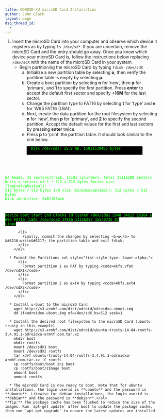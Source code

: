```yaml
---
title: ODROID-XU microSD Card Installation
author: John Clark
layout: page
dsq_thread_id:
  - 
---
```

  1. Insert the microSD Card into your computer and observe which device it registers as by typing `ls /dev/sd*`. If you are uncertain, remove the microSD Card and the entry should go away. Once you know which device your microSD Card is, follow the instructions below replacing `/dev/sdX` with the name of the microSD Card in your system. 
      * Begin partitioning the microSD Card by typing `fdisk /dev/sdX` <ol style="list-style-type: lower-alpha;">
          <li>
            Initialize a new partition table by selecting <b>o</b>, then verify the partition table is empty by selecting <b>p</b>.
          </li>
          <li>
            Create a boot partition by selecting <b>n</b> for &#8216;new&#8217;, then <b>p</b> for &#8216;primary&#8217;, and <b>1</b> to specify the first partition. Press <b>enter</b> to accept the default first sector and specify <b>+16M</b> for the last sector.
          </li>
          <li>
            Change the partition type to FAT16 by selecting <b>t</b> for &#8216;type&#8217; and <b>e</b> for &#8216;W95 FAT16 (LBA)&#8217;.
          </li>
          <li>
            Next, create the data partition for the root filesystem by selecting <b>n</b> for &#8216;new&#8217;, then <b>p</b> for &#8216;primary&#8217;, and <b>2</b> to specify the second partition. Accept the default values for the first and last sectors by pressing <b>enter</b> twice.
          </li>
          <li>
            Press <b>p</b> to &#8216;print&#8217; the partition table. It should look similar to the one below.
          </li>
          <pre style="padding-left:1em; width:85%; background: #000000; color: #00ff00;"><code style="font-size: 12px; background: #000000; color: #00ff00;">Disk /dev/sda: 15.9 GB, 15931539456 bytes
64 heads, 32 sectors/track, 15193 cylinders, total 31116288 sectors
Units = sectors of 1 * 512 = 512 bytes
Sector size (logical/physical): 512 bytes / 512 bytes
I/O size (minimum/optimal): 512 bytes / 512 bytes
Disk identifier: 0x811634cb

   Device Boot      Start         End      Blocks   Id  System
/dev/sda1            2048       34815       16384    e  W95 FAT16 (LBA)
/dev/sda2           34816    31116287    15540736   83  Linux</code></pre>
          
          <li>
            Finally, commit the changes by selecting <b>w</b> to &#8216;write&#8217; the partition table and exit fdisk.
          </li>
        </ol>
    
      * Format the Partitions <ol style="list-style-type: lower-alpha;">
          <li>
            Format partition 1 as FAT by typing <code>mkfs.vfat /dev/sdX1</code>
          </li>
          <li>
            Format partition 2 as ext4 by typing <code>mkfs.ext4 /dev/sdX2</code>
          </li>
        </ol>
    
      * Install u-boot to the microSD Card
        wget http://s3.armhf.com/dist/odroid/odroidxu-uboot.img
        dd if=odroidxu-uboot.img of=/dev/sdX bs=512 seek=1
    
      * Install the desired root filesystem to the microSD Card (ubuntu trusty in this example)
        wget http://s3.armhf.com/dist/odroid/ubuntu-trusty-14.04-rootfs-3.4.91.1-odroidxu-armhf.com.tar.xz
        mkdir boot
        mkdir rootfs
        mount /dev/sdX1 boot
        mount /dev/sdX2 rootfs
        tar xJvf ubuntu-trusty-14.04-rootfs-3.4.91.1-odroidxu-armhf.com.tar.xz -C rootfs
        cp rootfs/boot/boot.ini boot
        cp rootfs/boot/zImage boot
        umount boot
        umount rootfs
    
      * The microSD Card is now ready to boot. Note that for ubuntu installations, the login userid is **ubuntu** and the password is **ubuntu**. Likewise for debian installations, the login userid is **debian** and the password is **debian**.</ol> 
    **Tip:** The package cache has been flushed to reduce the size of the images. Run `apt-get update` after boot to update the package cache, then run `apt-get upgrade` to ensure the latest updates are installed.